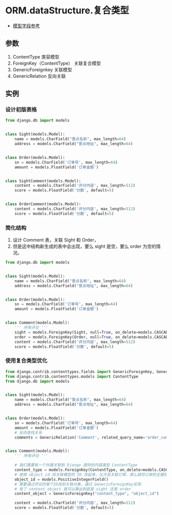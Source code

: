# ORM.dataStructure.复合类型

* [模型字段参考](https://docs.djangoproject.com/zh-hans/3.1/ref/models/fields/#model-field-types)

## 参数
1. ContentType 类容模型
2. ForeignKey（ContentType）  关联复合模型
3. GenericForeignkey  关联模型
4. GenericRelation  反向关联






## 实例

### 设计初版表格
```py
from django.db import models


class Sight(models.Model):
    name = models.CharField("景点名称", max_length=64)
    address = models.CharField("景点地址", max_length=64)


class Order(models.Model):
    sn = models.CharField('订单号', max_length=64)
    amount = models.FloatField('订单金额')


class SightComment(models.Model):
    content = models.CharField('评分内容', max_length=512)
    score = models.FloatField('分数', default=5)


class OrderComment(models.Model):
    content = models.CharField('评分内容', max_length=512)
    score = models.FloatField('分数', default=5)

```

### 简化结构
1. 设计 Comment 表，关联 Sight 和 Order，
2. 但是这中结构新生成的表中会出现，要么 sight 是空，要么 order 为空的情况。
```py
from django.db import models


class Sight(models.Model):
    name = models.CharField("景点名称", max_length=64)
    address = models.CharField("景点地址", max_length=64)


class Order(models.Model):
    sn = models.CharField('订单号', max_length=64)
    amount = models.FloatField('订单金额')


class Comment(models.Model):
    ''' 所有评论 '''
    sight = models.ForeignKey(Sight, null=True, on_delete=models.CASCADE)
    order = models.ForeignKey(Order, null=True, on_delete=models.CASCADE)
    content = models.CharField('评分内容', max_length=512)
    score = models.FloatField('分数', default=5)

```

### 使用复合类型优化

```py
from django.contrib.contenttypes.fields import GenericForeignKey, GenericRelation
from django.contrib.contenttypes.models import ContentType
from django.db import models


class Sight(models.Model):
    name = models.CharField("景点名称", max_length=64)
    address = models.CharField("景点地址", max_length=64)


class Order(models.Model):
    sn = models.CharField('订单号', max_length=64)
    amount = models.FloatField('订单金额')
    # 反向查找关系
    comments = GenericRelation('Comment', related_query_name='order_comments')


class Comment(models.Model):
    ''' 所有评论 '''

    # 我们需要有一个外键关联到 Django 提供的内容类型 ContentType
    content_type = models.ForeignKey(ContentType, on_delete=models.CASCADE)
    # 使用 object_id 将关联模型的 ID 存起来，比方说关联订单，那么就将订单的主键获取到
    object_id = models.PositiveIntegerField()
    # 需要通过评论的某个ID找到关联对象，通过 GenericForeignKey实现
    # 有了 content_object 就可以算出到底是 sight 还是 order
    content_object = GenericForeignKey("content_type", "object_id")

    content = models.CharField('评分内容', max_length=512)
    score = models.FloatField('分数', default=5)

```





